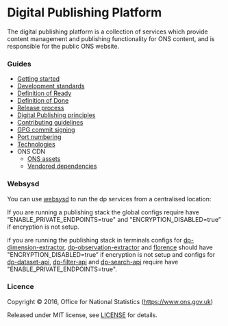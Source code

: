 Digital Publishing Platform
===========================

The digital publishing platform is a collection of services which provide
content management and publishing functionality for ONS content, and is
responsible for the public ONS website.

### Guides

* [Getting started](GETTING_STARTED.md)
* [Development standards](DEV_STANDARDS.md)
* [Definition of Ready](DEFINITION_OF_READY.md)
* [Definition of Done](DEFINITION_OF_DONE.md)
* [Release process](RELEASES.md)
* [Digital Publishing principles](https://github.com/ONSdigital/dp-principles)
* [Contributing guidelines](CONTRIBUTING.md)
* [GPG commit signing](GPG.md)
* [Port numbering](PORTS.md)
* [Technologies](TECHNOLOGIES.md)
* ONS CDN
  * [ONS assets](https://github.com/ONSdigital/cdn.ons.gov.uk-assets)
  * [Vendored dependencies](https://github.com/ONSdigital/cdn.ons.gov.uk-vendor)

### Websysd

You can use [websysd](https://github.com/ONSdigital/dp/blob/master/websysd) to run the dp services from a centralised location:

If you are running a publishing stack the global configs require have "ENABLE_PRIVATE_ENDPOINTS=true" and "ENCRYPTION_DISABLED=true” if encryption is not setup.

if you are running the publishing stack in terminals configs for [dp-dimension-extractor](https://github.com/ONSdigital/dp-dimension-extractor), [dp-observation-extractor](https://github.com/ONSdigital/dp-observation-extractor) and [florence](https://github.com/ONSdigital/florence) should have "ENCRYPTION_DISABLED=true” if encryption is not setup and configs for [dp-dataset-api](https://github.com/ONSdigital/dp-dataset-api), [dp-filter-api](https://github.com/ONSdigital/dp-filter-api) and [dp-search-api](https://github.com/ONSdigital/dp-search-api) require have "ENABLE_PRIVATE_ENDPOINTS=true".

### Licence

Copyright ©‎ 2016, Office for National Statistics (https://www.ons.gov.uk)

Released under MIT license, see [LICENSE](LICENSE.md) for details.
